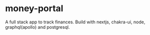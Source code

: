 # money-portal
A full stack app to track finances.
Build with nextjs, chakra-ui, node, graphql(apollo) and postgresql.
